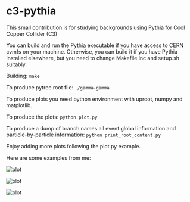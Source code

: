# c3-pythia

This small contribution is for studying backgrounds using Pythia for Cool Copper Collider (C3)

You can build and run the Pythia executable if you have access to CERN cvmfs on your machine.
Otherwise, you can build it if you have Pythia installed elsewhere, but you need to change Makefile.inc and setup.sh suitably.

Building:
```make```

To produce pytree.root file:
```./gamma-gamma```

To produce plots you need python environment with uproot, numpy and matplotlib.

To produce the plots:
```python plot.py```

To produce a dump of branch names all event global information and particle-by-particle information:
```python print_root_content.py```

Enjoy adding more plots following the plot.py example.

Here are some examples from me:

![plot](gamma_gamma_cs.png)

![plot](gamma_gamma_ecm.png)

![plot](gamma_gamma_mode.png)
